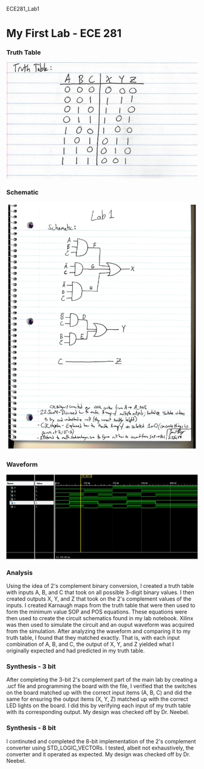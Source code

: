 ECE281_Lab1

# My First Lab - ECE 281


### Truth Table
![alt text](https://github.com/JasonPluger/ECE281_Lab1/blob/master/TruthTable.JPG "Truth Table")

### Schematic
![alt Here's My Schematic](https://github.com/JasonPluger/ECE281_Lab1/blob/master/Schematic.jpg "Schematic")


### Waveform
![alt text](https://github.com/JasonPluger/ECE281_Lab1/blob/master/Lab1_waveform.JPG "waveform jpg")

### Analysis
Using the idea of 2's complement binary conversion, I created a truth table with inputs
A, B, and C that took on all possible 3-digit binary values. I then created outputs X, 
Y, and Z that took on the 2's complement values of the inputs. I created Karnaugh maps 
from the truth table that were then used to form the minimum value SOP and POS equations.
These equations were then used to create the circuit schematics found in my lab notebook.
Xilinx was then used to simulate the circuit and an ouput waveform was acquired from the
simulation. After analyzing the waveform and comparing it to my truth table, I found that
they matched exactly. That is, with each input combination of A, B, and C, the output
of X, Y, and Z yielded what I originally expected and had predicted in my truth table.

### Synthesis - 3 bit
After completing the 3-bit 2's complement part of the main lab by creating a .ucf file and
programming the board with the file, I verified that the switches on the board matched up 
with the correct input items (A, B, C) and did the same for ensuring the output items (X, Y, Z)
matched up with the correct LED lights on the board. I did this by verifying each input of my 
truth table with its corresponding output. My design was checked off by Dr. Neebel.

### Synthesis - 8 bit
I continuted and completed the 8-bit implementation of the 2's complement converter using 
STD_LOGIC_VECTORs. I tested, albeit not exhaustively, the converter and it operated as
expected. My design was checked off by Dr. Neebel.
